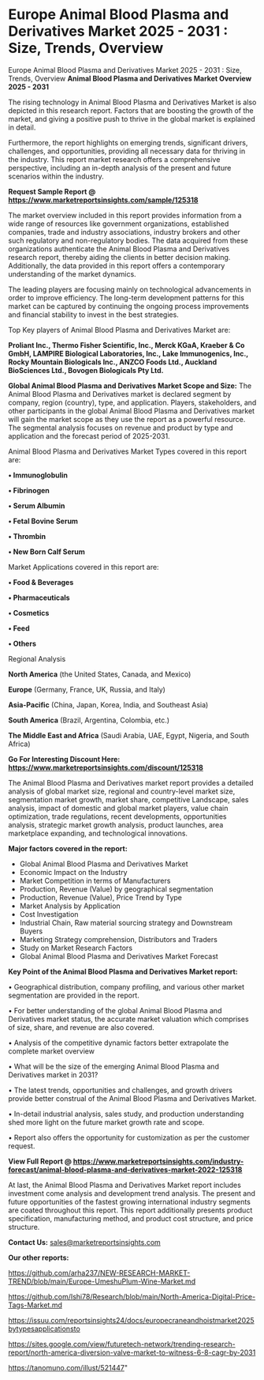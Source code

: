 # Europe Animal Blood Plasma and Derivatives Market 2025 - 2031 : Size, Trends, Overview
Europe Animal Blood Plasma and Derivatives Market 2025 - 2031 : Size, Trends, Overview
<Strong> Animal Blood Plasma and Derivatives Market Overview 2025 - 2031</strong>

The rising technology in Animal Blood Plasma and Derivatives Market is also depicted in this research report. Factors that are boosting the growth of the market, and giving a positive push to thrive in the global market is explained in detail.

Furthermore, the report highlights on emerging trends, significant drivers, challenges, and opportunities, providing all necessary data for thriving in the industry. This report market research offers a comprehensive perspective, including an in-depth analysis of the present and future scenarios within the industry.

<strong>Request Sample Report @ <a href=https://www.marketreportsinsights.com/sample/125318>https://www.marketreportsinsights.com/sample/125318</a></strong>

The market overview included in this report provides information from a wide range of resources like government organizations, established companies, trade and industry associations, industry brokers and other such regulatory and non-regulatory bodies. The data acquired from these organizations authenticate the Animal Blood Plasma and Derivatives research report, thereby aiding the clients in better decision making. Additionally, the data provided in this report offers a contemporary understanding of the market dynamics.

The leading players are focusing mainly on technological advancements in order to improve efficiency. The long-term development patterns for this market can be captured by continuing the ongoing process improvements and financial stability to invest in the best strategies.

Top Key players of Animal Blood Plasma and Derivatives Market are:

<strong>Proliant Inc., Thermo Fisher Scientific, Inc., Merck KGaA, Kraeber & Co GmbH, LAMPIRE Biological Laboratories, Inc., Lake Immunogenics, Inc., Rocky Mountain Biologicals Inc., ANZCO Foods Ltd., Auckland BioSciences Ltd., Bovogen Biologicals Pty Ltd.</strong>

<strong><b>Global Animal Blood Plasma and Derivatives Market Scope and Size:</b></strong>
The Animal Blood Plasma and Derivatives market is declared segment by company, region (country), type, and application. Players, stakeholders, and other participants in the global Animal Blood Plasma and Derivatives market will gain the market scope as they use the report as a powerful resource. The segmental analysis focuses on revenue and product by type and application and the forecast period of 2025-2031.

Animal Blood Plasma and Derivatives Market Types covered in this report are:

<strong>• Immunoglobulin

• Fibrinogen

• Serum Albumin

• Fetal Bovine Serum

• Thrombin

• New Born Calf Serum</strong>

Market Applications covered in this report are:

<strong>• Food & Beverages

• Pharmaceuticals

• Cosmetics

• Feed

• Others</strong> 

Regional Analysis

<strong>North America</strong> (the United States, Canada, and Mexico)

<strong>Europe</strong> (Germany, France, UK, Russia, and Italy)

<strong>Asia-Pacific</strong> (China, Japan, Korea, India, and Southeast Asia)

<strong>South America</strong> (Brazil, Argentina, Colombia, etc.)

<strong>The Middle East and Africa</strong> (Saudi Arabia, UAE, Egypt, Nigeria, and South Africa)

<strong>Go For Interesting Discount Here: <a href=https://www.marketreportsinsights.com/discount/125318>https://www.marketreportsinsights.com/discount/125318</a></strong>

The Animal Blood Plasma and Derivatives market report provides a detailed analysis of global market size, regional and country-level market size, segmentation market growth, market share, competitive Landscape, sales analysis, impact of domestic and global market players, value chain optimization, trade regulations, recent developments, opportunities analysis, strategic market growth analysis, product launches, area marketplace expanding, and technological innovations.

<strong><b>Major factors covered in the report:</b></strong>
<ul>
  <li>Global Animal Blood Plasma and Derivatives Market </li>
  <li>Economic Impact on the Industry</li>
  <li>Market Competition in terms of Manufacturers</li>
  <li>Production, Revenue (Value) by geographical segmentation</li>
  <li>Production, Revenue (Value), Price Trend by Type</li>
  <li>Market Analysis by Application</li>
  <li>Cost Investigation</li>
  <li>Industrial Chain, Raw material sourcing strategy and Downstream Buyers</li>
  <li>Marketing Strategy comprehension, Distributors and Traders</li>
  <li>Study on Market Research Factors</li>
  <li>Global Animal Blood Plasma and Derivatives Market Forecast</li>
</ul>

<strong><b>Key Point of the Animal Blood Plasma and Derivatives Market report:</b></strong>

• Geographical distribution, company profiling, and various other market segmentation are provided in the report.

• For better understanding of the global Animal Blood Plasma and Derivatives market status, the accurate market valuation which comprises of size, share, and revenue are also covered.

• Analysis of the competitive dynamic factors better extrapolate the complete market overview

• What will be the size of the emerging Animal Blood Plasma and Derivatives market in 2031?

• The latest trends, opportunities and challenges, and growth drivers provide better construal of the Animal Blood Plasma and Derivatives Market.

• In-detail industrial analysis, sales study, and production understanding shed more light on the future market growth rate and scope.

• Report also offers the opportunity for customization as per the customer request.

<strong><b>View Full Report @ <a href=https://www.marketreportsinsights.com/industry-forecast/animal-blood-plasma-and-derivatives-market-2022-125318>https://www.marketreportsinsights.com/industry-forecast/animal-blood-plasma-and-derivatives-market-2022-125318</a></b></strong>


At last, the Animal Blood Plasma and Derivatives Market report includes investment come analysis and development trend analysis. The present and future opportunities of the fastest growing international industry segments are coated throughout this report. This report additionally presents product specification, manufacturing method, and product cost structure, and price structure.

<strong>Contact Us:</strong>
sales@marketreportsinsights.com

<strong>Our other reports:</strong>

<a href=https://github.com/arha237/NEW-RESEARCH-MARKET-TREND/blob/main/Europe-UmeshuPlum-Wine-Market.md>https://github.com/arha237/NEW-RESEARCH-MARKET-TREND/blob/main/Europe-UmeshuPlum-Wine-Market.md</a>

<a href=https://github.com/Ishi78/Research/blob/main/North-America-Digital-Price-Tags-Market.md>https://github.com/Ishi78/Research/blob/main/North-America-Digital-Price-Tags-Market.md</a>

<a href=https://issuu.com/reportsinsights24/docs/europecraneandhoistmarket2025bytypesapplicationsto>https://issuu.com/reportsinsights24/docs/europecraneandhoistmarket2025bytypesapplicationsto</a>

<a href=https://sites.google.com/view/futuretech-network/trending-research-report/north-america-diversion-valve-market-to-witness-6-8-cagr-by-2031>https://sites.google.com/view/futuretech-network/trending-research-report/north-america-diversion-valve-market-to-witness-6-8-cagr-by-2031</a>

<a href=https://tanomuno.com/illust/521447>https://tanomuno.com/illust/521447</a>"
